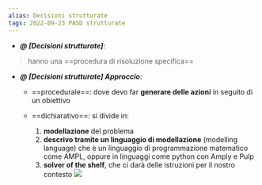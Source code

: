```yaml
---
alias: Decisioni strutturate
tags: 2022-09-23 PASD strutturate
---
```


- ***@ [Decisioni strutturate]***:
> hanno una ==procedura di risoluzione specifica==


- ***@ [Decisioni strutturate] Approccio***:
	- ==procedurale==: dove devo far **generare delle azioni** in seguito di un obiettivo
	
	- ==dichiarativo==: si divide in:
		1. **modellazione** del problema
		2. **descrivo tramite un linguaggio di modellazione** (modelling language) che è un linguaggio di programmazione matematico come AMPL, oppure in linguaggi come python con Amply e Pulp
		3. **solver of the shelf**, che ci darà delle istruzioni per il nostro contesto
	![](Uni/PASD/img/descapp.jpeg)